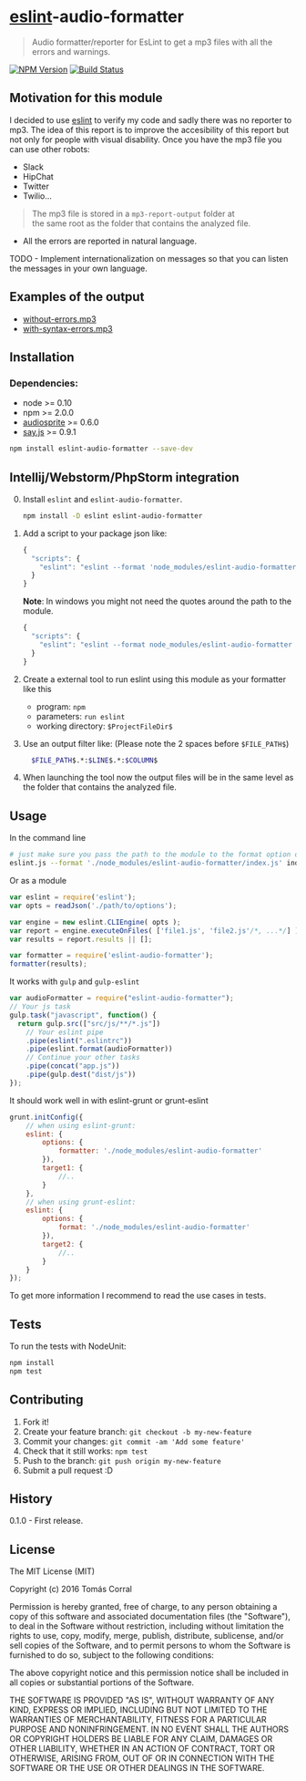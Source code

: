 # [eslint](https://github.com/eslint/eslint)-audio-formatter
> Audio formatter/reporter for EsLint to get a mp3 files with all the errors and warnings.

[![NPM Version](http://img.shields.io/npm/v/eslint-audio-formatter.svg?style=flat)](https://npmjs.org/package/eslint-audio-formatter)
[![Build Status](http://img.shields.io/travis/tcorral/eslint-audio-formatter.svg?style=flat)](https://travis-ci.org/tcorral/eslint-audio-formatter)

## Motivation for this module

I decided to use [eslint](https://github.com/eslint/eslint) to verify my code and sadly there was no reporter to mp3.
The idea of this report is to improve the accesibility of this report but not only for people with visual disability.
Once you have the mp3 file you can use other robots:

* Slack
* HipChat
* Twitter
* Twilio...

> The mp3 file is stored in a ```mp3-report-output``` folder at  
> the same root as the folder that contains the analyzed file.

- All the errors are reported in natural language.

TODO - Implement internationalization on messages so that you can listen the messages in your own language.

## Examples of the output

* [without-errors.mp3](https://raw.githubusercontent.com/tcorral/eslint-audio-formatter/master/test/expected/without-errors.mp3)
* [with-syntax-errors.mp3](https://raw.githubusercontent.com/tcorral/eslint-audio-formatter/master/test/expected/with-syntax-errors.mp3)

## Installation

### Dependencies:

* node >= 0.10
* npm >= 2.0.0
* [audiosprite](https://github.com/tonistiigi/audiosprite) >= 0.6.0
* [say.js](https://github.com/marak/say.js) >= 0.9.1

```bash
npm install eslint-audio-formatter --save-dev
```

## Intellij/Webstorm/PhpStorm integration
0. Install `eslint` and `eslint-audio-formatter`.

   ```bash
   npm install -D eslint eslint-audio-formatter
   ```

1. Add a script to your package json like:

   ```javascript
   {
     "scripts": {
       "eslint": "eslint --format 'node_modules/eslint-audio-formatter' file1 file2 dir1/ dir2/",
     }
   }
   ```

   **Note**: In windows you might not need the quotes around the path to the module.

   ```javascript
   {
     "scripts": {
       "eslint": "eslint --format node_modules/eslint-audio-formatter file1 file2 dir1/ dir2/",
     }
   }
   ```
2. Create a external tool to run eslint using this module as your formatter like this
   - program: `npm`
   - parameters: `run eslint`
   - working directory: `$ProjectFileDir$`

3. Use an output filter like: (Please note the 2 spaces before `$FILE_PATH$`)

   ```bash
     $FILE_PATH$.*:$LINE$.*:$COLUMN$
   ```
4. When launching the tool now the output files will be in the same level as the folder 
that contains the analyzed file.  

## Usage

In the command line

```bash
# just make sure you pass the path to the module to the format option of eslint
eslint.js --format './node_modules/eslint-audio-formatter/index.js' index.js
```

Or as a module

```javascript
var eslint = require('eslint');
var opts = readJson('./path/to/options');

var engine = new eslint.CLIEngine( opts );
var report = engine.executeOnFiles( ['file1.js', 'file2.js'/*, ...*/] );
var results = report.results || [];

var formatter = require('eslint-audio-formatter');
formatter(results);
```

It works with `gulp` and `gulp-eslint`

```javascript
var audioFormatter = require("eslint-audio-formatter");
// Your js task
gulp.task("javascript", function() {
  return gulp.src(["src/js/**/*.js"])
    // Your eslint pipe
    .pipe(eslint(".eslintrc"))
    .pipe(eslint.format(audioFormatter))
    // Continue your other tasks
    .pipe(concat("app.js"))
    .pipe(gulp.dest("dist/js"))
});
```

It should work well in with eslint-grunt or grunt-eslint

```javascript
grunt.initConfig({
    // when using eslint-grunt:
    eslint: {
        options: {
            formatter: './node_modules/eslint-audio-formatter'
        }),
        target1: {
            //..
        }
    },
    // when using grunt-eslint:
    eslint: {
        options: {
            format: './node_modules/eslint-audio-formatter'
        }),
        target2: {
            //..
        }
    }
});
```

To get more information I recommend to read the use cases in tests.

## Tests

To run the tests with NodeUnit:

```bash
npm install
npm test
```

## Contributing

1. Fork it!
2. Create your feature branch: `git checkout -b my-new-feature`
3. Commit your changes: `git commit -am 'Add some feature'`
4. Check that it still works: `npm test`
4. Push to the branch: `git push origin my-new-feature`
5. Submit a pull request :D

## History

0.1.0 - First release.

## License

The MIT License (MIT)

Copyright (c) 2016 Tomás Corral

Permission is hereby granted, free of charge, to any person obtaining a copy
of this software and associated documentation files (the "Software"), to deal
in the Software without restriction, including without limitation the rights
to use, copy, modify, merge, publish, distribute, sublicense, and/or sell
copies of the Software, and to permit persons to whom the Software is
furnished to do so, subject to the following conditions:

The above copyright notice and this permission notice shall be included in
all copies or substantial portions of the Software.

THE SOFTWARE IS PROVIDED "AS IS", WITHOUT WARRANTY OF ANY KIND, EXPRESS OR
IMPLIED, INCLUDING BUT NOT LIMITED TO THE WARRANTIES OF MERCHANTABILITY,
FITNESS FOR A PARTICULAR PURPOSE AND NONINFRINGEMENT. IN NO EVENT SHALL THE
AUTHORS OR COPYRIGHT HOLDERS BE LIABLE FOR ANY CLAIM, DAMAGES OR OTHER
LIABILITY, WHETHER IN AN ACTION OF CONTRACT, TORT OR OTHERWISE, ARISING FROM,
OUT OF OR IN CONNECTION WITH THE SOFTWARE OR THE USE OR OTHER DEALINGS IN
THE SOFTWARE.
